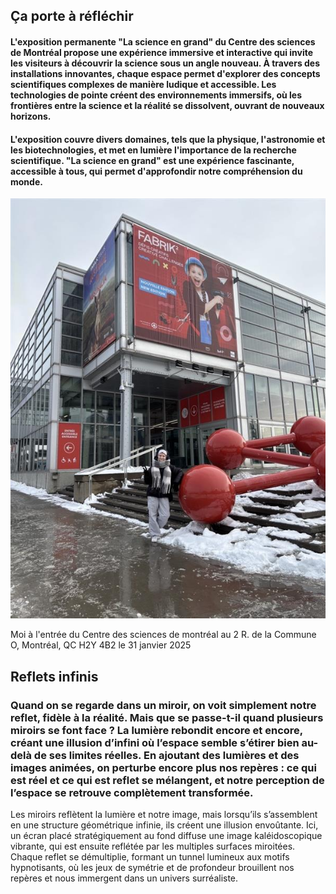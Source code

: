 ## Ça porte à réfléchir

#### L'exposition permanente "La science en grand" du Centre des sciences de Montréal propose une expérience immersive et interactive qui invite les visiteurs à découvrir la science sous un angle nouveau. À travers des installations innovantes, chaque espace permet d'explorer des concepts scientifiques complexes de manière ludique et accessible. Les technologies de pointe créent des environnements immersifs, où les frontières entre la science et la réalité se dissolvent, ouvrant de nouveaux horizons. 

#### L'exposition couvre divers domaines, tels que la physique, l'astronomie et les biotechnologies, et met en lumière l'importance de la recherche scientifique. "La science en grand" est une expérience fascinante, accessible à tous, qui permet d'approfondir notre compréhension du monde.
<p align="center">
  <img src="photo_référence/entrée_cdsdm.jfif" alt="cdsdm" />
</p>
Moi à l'entrée du Centre des sciences de montréal au 2 R. de la Commune O, Montréal, QC H2Y 4B2 le 31 janvier 2025

## Reflets infinis

### Quand on se regarde dans un miroir, on voit simplement notre reflet, fidèle à la réalité. Mais que se passe-t-il quand plusieurs miroirs se font face ? La lumière rebondit encore et encore, créant une illusion d’infini où l’espace semble s’étirer bien au-delà de ses limites réelles. En ajoutant des lumières et des images animées, on perturbe encore plus nos repères : ce qui est réel et ce qui est reflet se mélangent, et notre perception de l’espace se retrouve complètement transformée.

Les miroirs reflètent la lumière et notre image, mais lorsqu’ils s’assemblent en une structure géométrique infinie, ils créent une illusion envoûtante.
Ici, un écran placé stratégiquement au fond diffuse une image kaléidoscopique vibrante, qui est ensuite reflétée par les multiples surfaces miroitées. Chaque reflet se démultiplie, formant un tunnel lumineux aux motifs hypnotisants, où les jeux de symétrie et de profondeur brouillent nos repères et nous immergent dans un univers surréaliste.
